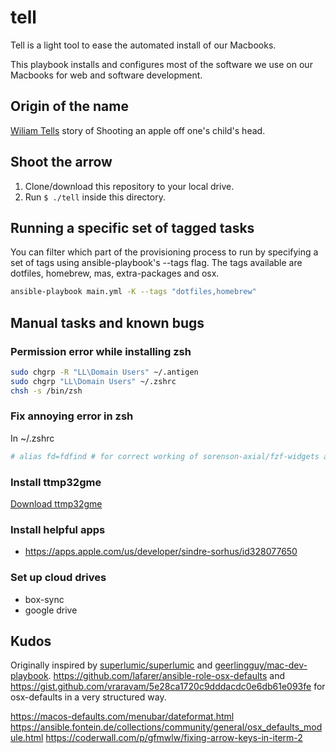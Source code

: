 # tell
Tell is a light tool to ease the automated install of our Macbooks.

This playbook installs and configures most of the software we use on our Macbooks for web and software development.

## Origin of the name
[Wiliam Tells](https://en.wikipedia.org/wiki/William_Tell) story of Shooting an apple off one's child's head.

## Shoot the arrow
1. Clone/download this repository to your local drive.
1. Run `$ ./tell` inside this directory.


## Running a specific set of tagged tasks
You can filter which part of the provisioning process to run by specifying a set of tags using ansible-playbook's --tags flag. The tags available are dotfiles, homebrew, mas, extra-packages and osx.
```sh
ansible-playbook main.yml -K --tags "dotfiles,homebrew"
```

## Manual tasks and known bugs
### Permission error while installing zsh
```sh
sudo chgrp -R "LL\Domain Users" ~/.antigen
sudo chgrp "LL\Domain Users" ~/.zshrc
chsh -s /bin/zsh
```

### Fix annoying error in zsh
In ~/.zshrc
```sh
# alias fd=fdfind # for correct working of sorenson-axial/fzf-widgets auskommentieren
```

### Install ttmp32gme
[Download ttmp32gme](https://github.com/thawn/ttmp32gme)

### Install helpful apps
- <https://apps.apple.com/us/developer/sindre-sorhus/id328077650>

### Set up cloud drives
- box-sync
- google drive

## Kudos
Originally inspired by [superlumic/superlumic](https://github.com/superlumic/superlumic) and [geerlingguy/mac-dev-playbook](https://github.com/geerlingguy/mac-dev-playbook).
<https://github.com/lafarer/ansible-role-osx-defaults> and <https://gist.github.com/vraravam/5e28ca1720c9dddacdc0e6db61e093fe> for osx-defaults in a very structured way.

<https://macos-defaults.com/menubar/dateformat.html>
<https://ansible.fontein.de/collections/community/general/osx_defaults_module.html>
<https://coderwall.com/p/gfmwlw/fixing-arrow-keys-in-iterm-2>
